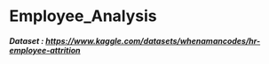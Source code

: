 # Employee_Analysis
##### Dataset : https://www.kaggle.com/datasets/whenamancodes/hr-employee-attrition
